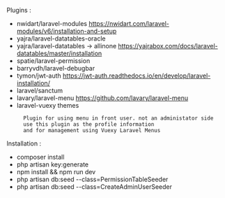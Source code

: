 Plugins :
- nwidart/laravel-modules https://nwidart.com/laravel-modules/v6/installation-and-setup
- yajra/laravel-datatables-oracle 
- yajra/laravel-datatables -> allinone https://yajrabox.com/docs/laravel-datatables/master/installation
- spatie/laravel-permission
- barryvdh/laravel-debugbar
- tymon/jwt-auth https://jwt-auth.readthedocs.io/en/develop/laravel-installation/
- laravel/sanctum
- lavary/laravel-menu https://github.com/lavary/laravel-menu 
- laravel-vuexy themes
  ``` 
	Plugin for using menu in front user. not an administator side
	use this plugin as the profile information
	and for management using Vuexy Laravel Menus
  ```

Installation :
  * composer install
  * php artisan key:generate
  * npm  install && npm run dev
  * php artisan db:seed --class=PermissionTableSeeder
  * php artisan db:seed --class=CreateAdminUserSeeder